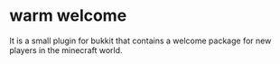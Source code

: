 warm welcome
===========
It is a small plugin for bukkit that contains a welcome package for new players in the 
minecraft world.